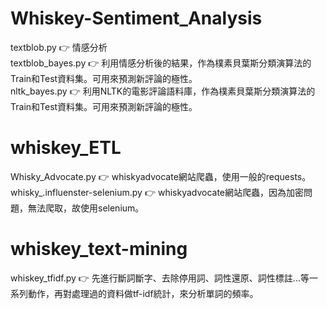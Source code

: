 # Whiskey-Sentiment_Analysis                                                                                                                                                       
textblob.py 👉 情感分析                                                                                                                                                             
textblob_bayes.py 👉 利用情感分析後的結果，作為樸素貝葉斯分類演算法的Train和Test資料集。可用來預測新評論的極性。                                                                           
nltk_bayes.py 👉 利用NLTK的電影評論語料庫，作為樸素貝葉斯分類演算法的Train和Test資料集。可用來預測新評論的極性。                                                                           
# whiskey_ETL                                                                                                                                                                       
Whisky_Advocate.py 👉 whiskyadvocate網站爬蟲，使用一般的requests。
whisky_.influenster-selenium.py 👉 whiskyadvocate網站爬蟲，因為加密問題，無法爬取，故使用selenium。                                                                                   
# whiskey_text-mining
whiskey_tfidf.py 👉 先進行斷詞斷字、去除停用詞、詞性還原、詞性標註...等一系列動作，再對處理過的資料做tf-idf統計，來分析單詞的頻率。
